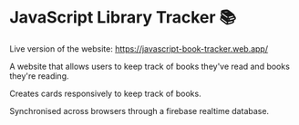 # JavaScript Library Tracker 📚

Live version of the website: https://javascript-book-tracker.web.app/

A website that allows users to keep track of books they've read and books they're reading.

Creates cards responsively to keep track of books.

Synchronised across browsers through a firebase realtime database. 